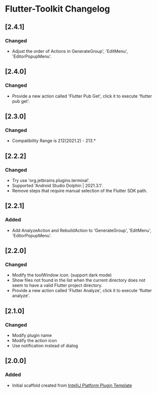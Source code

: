 <!-- Keep a Changelog guide -> https://keepachangelog.com -->

# Flutter-Toolkit Changelog

## [2.4.1]

### Changed

- Adjust the order of Actions in GenerateGroup', 'EditMenu', 'EditorPopupMenu'.

## [2.4.0]

### Changed

- Provide a new action called 'Flutter Pub Get', click it to execute 'flutter pub get'.

## [2.3.0]

### Changed

- Compatibility Range is 212(2021.2) - 213.*

## [2.2.2]

### Changed

- Try use 'org.jetbrains.plugins.terminal'.
- Supported 'Android Studio Dolphin | 2021.3.1'.
- Remove steps that require manual selection of the Flutter SDK path.

## [2.2.1]

### Added

- Add AnalyzeAction and RebuildAction to 'GenerateGroup', 'EditMenu', 'EditorPopupMenu'.

## [2.2.0]

### Changed

- Modify the toolWindow icon. (support dark mode)
- Show files not found in the list when the current directory does not seem to have a valid Flutter project directory.
- Provide a new action called 'Flutter Analyze', click it to execute 'flutter analyze'.

## [2.1.0]

### Changed

- Modify plugin name
- Modify the action icon
- Use notification instead of dialog

## [2.0.0]

### Added

- Initial scaffold created
  from [IntelliJ Platform Plugin Template](https://github.com/JetBrains/intellij-platform-plugin-template)
